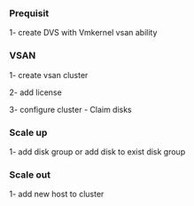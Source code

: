 ### Prequisit
1- create DVS with Vmkernel vsan ability

### VSAN
  1- create vsan cluster

  2- add license

  3- configure cluster
      - Claim disks

### Scale up 
1- add disk group or add disk to exist disk group

### Scale out
1- add new host to cluster



